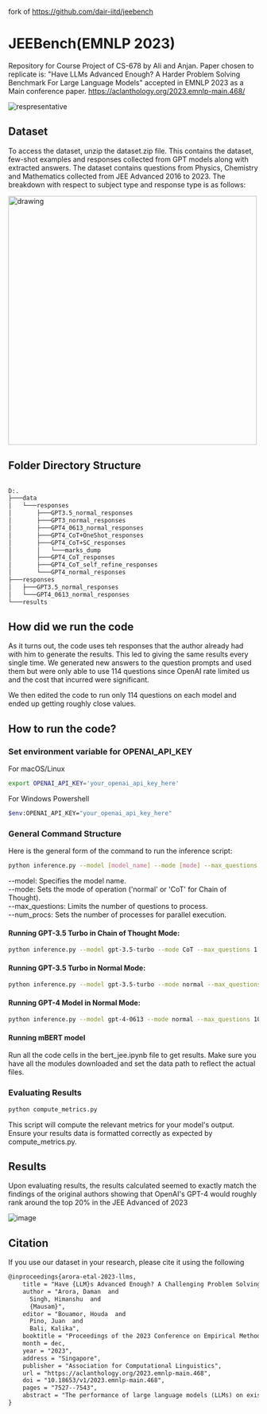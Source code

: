 fork of https://github.com/dair-iitd/jeebench

# JEEBench(EMNLP 2023)

Repository for Course Project of CS-678 by Ali and Anjan. Paper chosen to replicate is: "Have LLMs Advanced Enough? A
Harder Problem Solving Benchmark For Large Language Models" accepted in EMNLP 2023 as a Main conference
paper. https://aclanthology.org/2023.emnlp-main.468/

![respresentative](https://github.com/dair-iitd/jeebench/assets/45387992/d0d14064-bce9-4b58-ac3f-87fef18fcff3)

## Dataset

To access the dataset, unzip the dataset.zip file. This contains the dataset, few-shot examples and responses collected
from GPT models along with extracted answers.
The dataset contains questions from Physics, Chemistry and Mathematics collected from JEE Advanced 2016 to 2023. The
breakdown with respect to subject type and response type is as follows:

<img src="https://github.com/dair-iitd/jeebench/assets/45387992/592af8bc-6a5f-457e-a8d8-806046e0463a" alt="drawing" width="500"/>

## Folder Directory Structure

```bash

D:.
├───data
│   └───responses
│       ├───GPT3.5_normal_responses
│       ├───GPT3_normal_responses
│       ├───GPT4_0613_normal_responses
│       ├───GPT4_CoT+OneShot_responses
│       ├───GPT4_CoT+SC_responses
│       │   └───marks_dump
│       ├───GPT4_CoT_responses
│       ├───GPT4_CoT_self_refine_responses
│       └───GPT4_normal_responses
├───responses
│   ├───GPT3.5_normal_responses
│   └───GPT4_0613_normal_responses
└───results
```

## How did we run the code

As it turns out, the code uses teh responses that the author already had with him to generate the results. This led to
giving the same results every single time. We generated new answers to the question prompts and used them but were only
able to use 114 questions since OpenAI rate limited us and the cost that incurred were significant.

We then edited the code to run only 114 questions on each model and ended up getting roughly close values.

## How to run the code?

### Set environment variable for OPENAI_API_KEY

For macOS/Linux

```bash
export OPENAI_API_KEY='your_openai_api_key_here'
```

For Windows Powershell

```bash
$env:OPENAI_API_KEY="your_openai_api_key_here"
```

### General Command Structure

Here is the general form of the command to run the inference script:

```bash
python inference.py --model [model_name] --mode [mode] --max_questions [number] --num_procs [number]
```

--model: Specifies the model name.<br />
--mode: Sets the mode of operation ('normal' or 'CoT' for Chain of Thought).<br />
--max_questions: Limits the number of questions to process.<br />
--num_procs: Sets the number of processes for parallel execution.<br />

#### Running GPT-3.5 Turbo in Chain of Thought Mode:

```bash
python inference.py --model gpt-3.5-turbo --mode CoT --max_questions 1 --num_procs 2
```

#### Running GPT-3.5 Turbo in Normal Mode:

```bash
python inference.py --model gpt-3.5-turbo --mode normal --max_questions 10 --num_procs 4
```

#### Running GPT-4 Model in Normal Mode:

```bash
python inference.py --model gpt-4-0613 --mode normal --max_questions 10 --num_procs 4
```

#### Running mBERT model

Run all the code cells in the bert_jee.ipynb file to get results. Make sure you have all the modules downloaded and set
the data path to reflect the actual files.

### Evaluating Results

```bash
python compute_metrics.py
```

This script will compute the relevant metrics for your model's output. Ensure your results data is formatted correctly
as expected by compute_metrics.py.

## Results

Upon evaluating results, the results calculated seemed to exactly match the findings of the original authors showing
that OpenAI's GPT-4 would roughly rank around the top 20% in the JEE Advanced of 2023

![image](https://github.com/dair-iitd/jeebench/assets/45387992/3d79ba50-d4a3-4ba5-9a84-32b74ae5a887)

## Citation

If you use our dataset in your research, please cite it using the following

```latex
@inproceedings{arora-etal-2023-llms,
    title = "Have {LLM}s Advanced Enough? A Challenging Problem Solving Benchmark For Large Language Models",
    author = "Arora, Daman  and
      Singh, Himanshu  and
      {Mausam}",
    editor = "Bouamor, Houda  and
      Pino, Juan  and
      Bali, Kalika",
    booktitle = "Proceedings of the 2023 Conference on Empirical Methods in Natural Language Processing",
    month = dec,
    year = "2023",
    address = "Singapore",
    publisher = "Association for Computational Linguistics",
    url = "https://aclanthology.org/2023.emnlp-main.468",
    doi = "10.18653/v1/2023.emnlp-main.468",
    pages = "7527--7543",
    abstract = "The performance of large language models (LLMs) on existing reasoning benchmarks has significantly improved over the past years. In response, we present JEEBench, a considerably more challenging benchmark dataset for evaluating the problem solving abilities of LLMs. We curate 515 challenging pre-engineering mathematics, physics and chemistry problems from the highly competitive IIT JEE-Advanced exam. Long-horizon reasoning on top of deep in-domain knowledge is essential for solving problems in this benchmark. Our evaluation on various open-source and proprietary models reveals that the highest performance, even after using techniques like self-consistency, self-refinement and chain-of-thought prompting, is less than 40{\%}. The typical failure modes of GPT-4, the best model, are errors in algebraic manipulation, difficulty in grounding abstract concepts into mathematical equations accurately and failure in retrieving relevant domain-specific concepts. We also observe that by mere prompting, GPT-4 is unable to assess risk introduced by negative marking for incorrect answers. For this, we develop a post-hoc confidence-thresholding method over self-consistency, which enables effective response selection. We hope that our challenging benchmark will guide future re-search in problem-solving using LLMs.",
}
```

